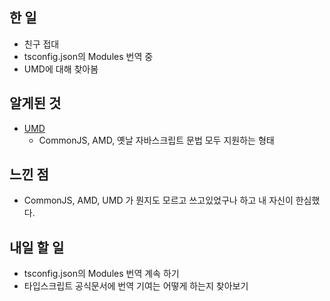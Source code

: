 ## 한 일

- 친구 접대
- tsconfig.json의 Modules 번역 중
- UMD에 대해 찾아봄

## 알게된 것

- [UMD](https://sub0709.tistory.com/49)
  - CommonJS, AMD, 옛날 자바스크립트 문법 모두 지원하는 형태

## 느낀 점

- CommonJS, AMD, UMD 가 뭔지도 모르고 쓰고있었구나 하고 내 자신이 한심했다.

## 내일 할 일

- tsconfig.json의 Modules 번역 계속 하기
- 타입스크립트 공식문서에 번역 기여는 어떻게 하는지 찾아보기
